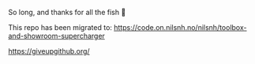 So long, and thanks for all the fish :dolphin:

This repo has been migrated to: https://code.on.nilsnh.no/nilsnh/toolbox-and-showroom-supercharger

https://giveupgithub.org/

